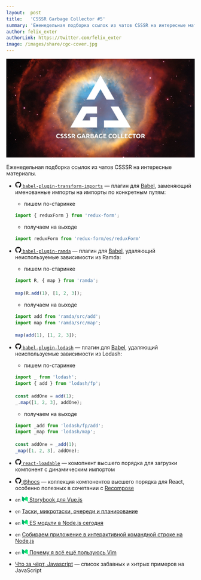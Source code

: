 ```yaml
---
layout:  post
title:   'CSSSR Garbage Collector #5'
summary: 'Еженедельная подборка ссылок из чатов CSSSR на интересные материалы'
author: felix_exter
authorLink: https://twitter.com/felix_exter
image: /images/share/cgc-cover.jpg
---
```


[github]: /images/icons/github.png
[medium]: /images/icons/medium.png
[yt]: /images/icons/youtube.png

![CSSSR Garbage Collector](/images/share/cgc-cover.jpg)

Еженедельная подборка ссылок из чатов CSSSR на интересные материалы.

- [![github] `babel-plugin-transform-imports`](https://www.npmjs.com/package/babel-plugin-transform-imports) — плагин для [Babel](https://babeljs.io/), заменяющий именованные импорты на импорты по конкретным путям:  
    - пишем по-старинке  

    ```js
    import { reduxForm } from 'redux-form';
    ```

    - получаем на выходе  

    ```js
    import reduxForm from 'redux-form/es/reduxForm'
    ```

- [![github] `babel-plugin-ramda`](https://github.com/megawac/babel-plugin-ramda) — плагин для [Babel](https://babeljs.io/), удаляющий неиспользуемые зависимости из Ramda:  
    - пишем по-старинке  

    ```js
    import R, { map } from 'ramda';

    map(R.add(1), [1, 2, 3]);
    ```

    - получаем на выходе  

    ```js
    import add from 'ramda/src/add';
    import map from 'ramda/src/map';

    map(add(1), [1, 2, 3]);
    ```

- [![github] `babel-plugin-lodash`](https://github.com/lodash/babel-plugin-lodash) — плагин для [Babel](https://babeljs.io/), удаляющий неиспользуемые зависимости из Lodash:  
    - пишем по-старинке

    ```js
    import _ from 'lodash';
    import { add } from 'lodash/fp';

    const addOne = add(1);
    _.map([1, 2, 3], addOne);
    ```

    - получаем на выходе

    ```js
    import _add from 'lodash/fp/add';
    import _map from 'lodash/map';

    const addOne = _add(1);
    _map([1, 2, 3], addOne);
    ```

- [![github] `react-loadable`](https://github.com/thejameskyle/react-loadable) — комопнент высшего порядка для загрузки компонент с динамическим импортом
- [![github] @hocs](https://github.com/deepsweet/hocs) — коллекция компонентов высшего порядка для React, особенно полезных в сочетании с [Recompose](https://github.com/acdlite/recompose)
- `en` [![medium] Storybook для Vue.js](https://medium.com/storybookjs/introducing-storybook-for-vue-940f222541c5)
- `en` [Таски, микротаски, очереди и планирование](https://jakearchibald.com/2015/tasks-microtasks-queues-and-schedules/)
- `en` [![medium] ES модули в Node.js сегодня](https://medium.com/web-on-the-edge/es-modules-in-node-today-32cff914e4b)
- `en` [Собираем приложение в интерактивной командной строке на Node.js](https://scotch.io/tutorials/build-an-interactive-command-line-application-with-nodejs)
- `en` [![medium] Почему я всё ещё пользуюсь Vim](https://medium.freecodecamp.org/why-i-still-use-vim-67afd76b4db6)
- [Что за чёрт, Javascript](https://habrahabr.ru/company/mailru/blog/335292/) — список забавных и хитрых примеров на JavaScript
